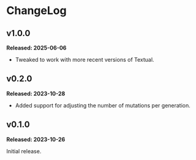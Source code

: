 # ChangeLog

## v1.0.0

**Released: 2025-06-06**

- Tweaked to work with more recent versions of Textual.

## v0.2.0

**Released: 2023-10-28**

- Added support for adjusting the number of mutations per generation.

## v0.1.0

**Released: 2023-10-26**

Initial release.

[//]: # (ChangeLog.md ends here)
